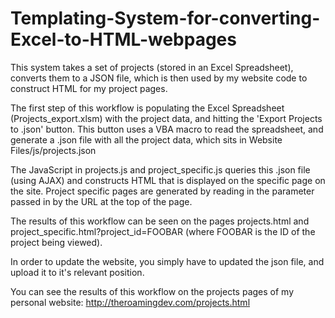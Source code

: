 # Templating-System-for-converting-Excel-to-HTML-webpages
This system takes a set of projects (stored in an Excel Spreadsheet), converts them to a JSON file, which is then used by my website code to construct HTML for my project pages. 

The first step of this workflow is populating the Excel Spreadsheet (Projects_export.xlsm) with the project data, and hitting the 'Export Projects to .json' button.
This button uses a VBA macro to read the spreadsheet, and generate a .json file with all the project data, which sits in Website Files/js/projects.json

The JavaScript in projects.js and project_specific.js queries this .json file (using AJAX) and constructs HTML that is displayed on the specific page on the site. Project specific pages are generated by reading in the parameter passed in by the URL at the top of the page. 

The results of this workflow can be seen on the pages projects.html and project_specific.html?project_id=FOOBAR (where FOOBAR is the ID of the project being viewed). 

In order to update the website, you simply have to updated the json file, and upload it to it's relevant position. 

You can see the results of this workflow on the projects pages of my personal website: http://theroamingdev.com/projects.html
